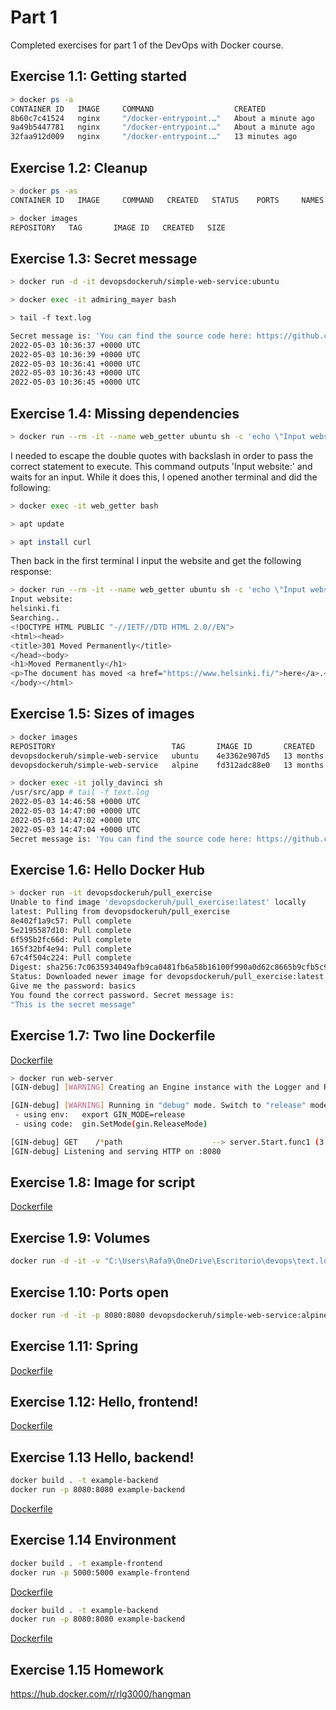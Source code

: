 # Part 1
Completed exercises for part 1 of the DevOps with Docker course.

## Exercise 1.1: Getting started

```bash
> docker ps -a
CONTAINER ID   IMAGE     COMMAND                  CREATED              STATUS                          PORTS     NAMES
8b60c7c41524   nginx     "/docker-entrypoint.…"   About a minute ago   Up About a minute               80/tcp    peaceful_merkle
9a49b5447781   nginx     "/docker-entrypoint.…"   About a minute ago   Exited (0) 3 seconds ago                  priceless_stonebraker
32faa912d009   nginx     "/docker-entrypoint.…"   13 minutes ago       Exited (0) About a minute ago             recursing_lovelace
```

## Exercise 1.2: Cleanup

```bash
> docker ps -as
CONTAINER ID   IMAGE     COMMAND   CREATED   STATUS    PORTS     NAMES     SIZE
```
```bash
> docker images
REPOSITORY   TAG       IMAGE ID   CREATED   SIZE
```

## Exercise 1.3: Secret message

```bash
> docker run -d -it devopsdockeruh/simple-web-service:ubuntu
```
```bash
> docker exec -it admiring_mayer bash
```
```bash
> tail -f text.log
```
```bash
Secret message is: 'You can find the source code here: https://github.com/docker-hy'
2022-05-03 10:36:37 +0000 UTC
2022-05-03 10:36:39 +0000 UTC
2022-05-03 10:36:41 +0000 UTC
2022-05-03 10:36:43 +0000 UTC
2022-05-03 10:36:45 +0000 UTC
```

## Exercise 1.4: Missing dependencies

```bash
> docker run --rm -it --name web_getter ubuntu sh -c 'echo \"Input website:\"; read website; echo \"Searching..\"; sleep 1; curl $website;'
```
I needed to escape the double quotes with backslash in order to pass the correct statement to execute.
This command outputs 'Input website:' and waits for an input. While it does this, I opened another terminal and did the following:
```bash
> docker exec -it web_getter bash
```
```bash
> apt update
```
```bash
> apt install curl
```
Then back in the first terminal I input the website and get the following response:
```bash
> docker run --rm -it --name web_getter ubuntu sh -c 'echo \"Input website:\"; read website; echo \"Searching..\"; sleep 1; curl $website;'
Input website:
helsinki.fi
Searching..
<!DOCTYPE HTML PUBLIC "-//IETF//DTD HTML 2.0//EN">
<html><head>
<title>301 Moved Permanently</title>
</head><body>
<h1>Moved Permanently</h1>
<p>The document has moved <a href="https://www.helsinki.fi/">here</a>.</p>
</body></html>
```

## Exercise 1.5: Sizes of images

```bash
> docker images
REPOSITORY                          TAG       IMAGE ID       CREATED         SIZE
devopsdockeruh/simple-web-service   ubuntu    4e3362e907d5   13 months ago   83MB
devopsdockeruh/simple-web-service   alpine    fd312adc88e0   13 months ago   15.7MB
```
```bash
> docker exec -it jolly_davinci sh
/usr/src/app # tail -f text.log
2022-05-03 14:46:58 +0000 UTC
2022-05-03 14:47:00 +0000 UTC
2022-05-03 14:47:02 +0000 UTC
2022-05-03 14:47:04 +0000 UTC
Secret message is: 'You can find the source code here: https://github.com/docker-hy'
```

## Exercise 1.6: Hello Docker Hub

```bash
> docker run -it devopsdockeruh/pull_exercise
Unable to find image 'devopsdockeruh/pull_exercise:latest' locally
latest: Pulling from devopsdockeruh/pull_exercise
8e402f1a9c57: Pull complete
5e2195587d10: Pull complete
6f595b2fc66d: Pull complete
165f32bf4e94: Pull complete
67c4f504c224: Pull complete
Digest: sha256:7c0635934049afb9ca0481fb6a58b16100f990a0d62c8665b9cfb5c9ada8a99f
Status: Downloaded newer image for devopsdockeruh/pull_exercise:latest
Give me the password: basics
You found the correct password. Secret message is:
"This is the secret message"
```


## Exercise 1.7: Two line Dockerfile

[Dockerfile](./1.7/Dockerfile)
```bash
> docker run web-server
[GIN-debug] [WARNING] Creating an Engine instance with the Logger and Recovery middleware already attached.

[GIN-debug] [WARNING] Running in "debug" mode. Switch to "release" mode in production.
 - using env:   export GIN_MODE=release
 - using code:  gin.SetMode(gin.ReleaseMode)

[GIN-debug] GET    /*path                    --> server.Start.func1 (3 handlers)
[GIN-debug] Listening and serving HTTP on :8080
```

## Exercise 1.8: Image for script

[Dockerfile](./1.8/Dockerfile)


## Exercise 1.9: Volumes

```bash
docker run -d -it -v "C:\Users\Rafa9\OneDrive\Escritorio\devops\text.log:/usr/src/app/text.log" devopsdockeruh/simple-web-service:alpine
```

## Exercise 1.10: Ports open

```bash
docker run -d -it -p 8080:8080 devopsdockeruh/simple-web-service:alpine server
```

## Exercise 1.11: Spring

[Dockerfile](./1.11/Dockerfile)


## Exercise 1.12: Hello, frontend!

[Dockerfile](./1.12/Dockerfile)


## Exercise 1.13 Hello, backend!

```bash
docker build . -t example-backend
docker run -p 8080:8080 example-backend
```
[Dockerfile](./1.13/Dockerfile)


## Exercise 1.14 Environment

```bash
docker build . -t example-frontend
docker run -p 5000:5000 example-frontend
```
[Dockerfile](./1.14/Frontend/Dockerfile)

```bash
docker build . -t example-backend
docker run -p 8080:8080 example-backend
```
[Dockerfile](./1.14/Backend/Dockerfile)


## Exercise 1.15 Homework

https://hub.docker.com/r/rlg3000/hangman

